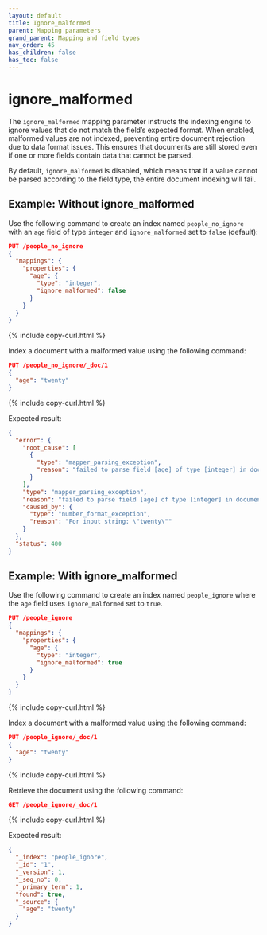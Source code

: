 ```yaml
---
layout: default
title: Ignore_malformed
parent: Mapping parameters
grand_parent: Mapping and field types
nav_order: 45
has_children: false
has_toc: false
---
```


# ignore_malformed

The `ignore_malformed` mapping parameter instructs the indexing engine to ignore values that do not match the field’s expected format. When enabled, malformed values are not indexed, preventing entire document rejection due to data format issues. This ensures that documents are still stored even if one or more fields contain data that cannot be parsed.

By default, `ignore_malformed` is disabled, which means that if a value cannot be parsed according to the field type, the entire document indexing will fail.

## Example: Without ignore_malformed

Use the following command to create an index named `people_no_ignore` with an `age` field of type `integer` and `ignore_malformed` set to `false` (default):

```json
PUT /people_no_ignore
{
  "mappings": {
    "properties": {
      "age": {
        "type": "integer",
        "ignore_malformed": false
      }
    }
  }
}
```
{% include copy-curl.html %}

Index a document with a malformed value using the following command:

```json
PUT /people_no_ignore/_doc/1
{
  "age": "twenty"
}
```
{% include copy-curl.html %}

Expected result:

```json
{
  "error": {
    "root_cause": [
      {
        "type": "mapper_parsing_exception",
        "reason": "failed to parse field [age] of type [integer] in document with id '1'. Preview of field's value: 'twenty'"
      }
    ],
    "type": "mapper_parsing_exception",
    "reason": "failed to parse field [age] of type [integer] in document with id '1'. Preview of field's value: 'twenty'",
    "caused_by": {
      "type": "number_format_exception",
      "reason": "For input string: \"twenty\""
    }
  },
  "status": 400
}
```

## Example: With ignore_malformed

Use the following command to create an index named `people_ignore` where the `age` field uses `ignore_malformed` set to `true`.

```json
PUT /people_ignore
{
  "mappings": {
    "properties": {
      "age": {
        "type": "integer",
        "ignore_malformed": true
      }
    }
  }
}
```
{% include copy-curl.html %}

Index a document with a malformed value using the following command:

```json
PUT /people_ignore/_doc/1
{
  "age": "twenty"
}
```
{% include copy-curl.html %}

Retrieve the document using the following command:

```json
GET /people_ignore/_doc/1
```
{% include copy-curl.html %}

Expected result:

```json
{
  "_index": "people_ignore",
  "_id": "1",
  "_version": 1,
  "_seq_no": 0,
  "_primary_term": 1,
  "found": true,
  "_source": {
    "age": "twenty"
  }
}
```


